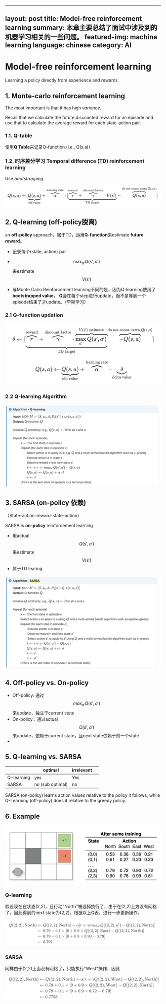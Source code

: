 
---
layout: post
title: Model-free reinforcement learning
summary: 本章主要总结了面试中涉及到的机器学习相关的一些问题。
featured-img: machine learning
language: chinese 
category: AI
---

# Model-free reinforcement learning

Learning a policy directly from experience and rewards

 

## 1. Monte-carlo reinforcement learning

The most important is that it has high *variance*.

Recall that we calculate the future discounted reward for an episode and use that to calculate the average reward for each state-action pair.

### 1.1. Q-table

使用**Q Table**来记录Q-function (i.e., Q(s,a))

### 1.2. 时序差分学习 Temporal difference (TD) reinforcement learning

Use *bootstrapping*

![image-48](/assets/img/post_img/48.png)

## 2. Q-learning (off-policy脱离)

an **off-policy** approach，属于TD，运用**Q-function**来estimate **future reward**。

- 记录每个(state, action) pair

- $$\max_{a'}Q(s',a')$$来estimate $$V(s')$$
- 与Monte Carlo Reinforcement leanring不同的是，因为Q-learning使用了**bootstrapped value**， **Q**会在每个step进行update，而不是等到一个episode结束了才update。（早期学习）

### 2.1 **Q-function updation**

![image-49](/assets/img/post_img/49.png)

### 2.2 Q-learning Algorithm 

![image-50](/assets/img/post_img/50.png)



## 3. SARSA (on-policy 依赖)

（State-action-reward-state-action）

SARSA is **on-policy** reinforcement learning

- 用actual $$Q(s', a')$$来estimate $$V(s')$$
- 属于TD learing

![image-51](/assets/img/post_img/51.png)



## 4. Off-policy vs. On-policy

- Off-policy: 通过$$max_{a'}Q(s', a')$$来update，独立于current state
- On-policy：通过actual $$Q(s', a')$$来update，依赖于current state，且next state依赖于前一个state
- 

## 5. Q-learning vs. SARSA

|            | optimal          | irrelevant |      |
| ---------- | ---------------- | ---------- | ---- |
| Q-learning | yes              | Yes        |      |
| SARSA      | no (sub optimal) | no         |      |

SARSA (on-policy) learns action values relative to the policy it follows, while Q-Learning (off-policy) does it relative to the greedy policy.

## 6. Example

![image-52](/assets/img/post_img/52.png)



### Q-learning

假设现在在状态(2,2)，且行动"North"被选择执行了，由于在(2,2)上方没有网格了，因此得到的next state为(2,2)。根据以上Q表，进行一步更新操作。

![image-53](/assets/img/post_img/53.png)

### SARSA

同样由于(2,2)上面没有网格了，只能执行"West"操作，因此

![image-54](/assets/img/post_img/54.png)